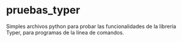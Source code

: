 # pruebas_typer

Simples archivos python para probar las funcionalidades de la librería Typer, para programas de la línea de comandos.
